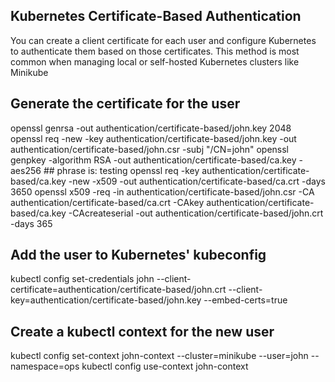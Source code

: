 ## Kubernetes Certificate-Based Authentication ##
You can create a client certificate for each user and configure Kubernetes to authenticate them based on those certificates. This method is most common when managing local or self-hosted Kubernetes clusters like Minikube

## Generate the certificate for the user ##
openssl genrsa -out authentication/certificate-based/john.key 2048
openssl req -new -key authentication/certificate-based/john.key -out authentication/certificate-based/john.csr -subj "/CN=john"
openssl genpkey -algorithm RSA -out authentication/certificate-based/ca.key -aes256 ## phrase is: testing
openssl req -key authentication/certificate-based/ca.key -new -x509 -out authentication/certificate-based/ca.crt -days 3650
openssl x509 -req -in authentication/certificate-based/john.csr -CA authentication/certificate-based/ca.crt -CAkey authentication/certificate-based/ca.key -CAcreateserial -out authentication/certificate-based/john.crt -days 365

## Add the user to Kubernetes' kubeconfig ##
kubectl config set-credentials john --client-certificate=authentication/certificate-based/john.crt --client-key=authentication/certificate-based/john.key --embed-certs=true

## Create a kubectl context for the new user ##
kubectl config set-context john-context --cluster=minikube --user=john --namespace=ops
kubectl config use-context john-context

